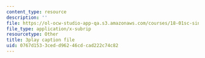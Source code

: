 ```yaml
---
content_type: resource
description: ''
file: https://ol-ocw-studio-app-qa.s3.amazonaws.com/courses/18-01sc-single-variable-calculus-fall-2010/0767d1533cedd96246cdcad222c74c82_HgEqXhsIq_g.srt
file_type: application/x-subrip
resourcetype: Other
title: 3play caption file
uid: 0767d153-3ced-d962-46cd-cad222c74c82
---
```

